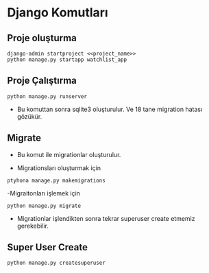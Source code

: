 # Django Komutları

## Proje oluşturma

```command
django-admin startproject <<project_name>>
python manage.py startapp watchlist_app
```

## Proje Çalıştırma

```command
python manage.py runserver
```

- Bu komuttan sonra sqlite3 oluşturulur. Ve 18 tane migration hatası gözükür.

## Migrate

- Bu komut ile migrationlar oluşturulur.

- Migrationsları oluşturmak için

```command
ptyhona manage.py makemigrations
```

-Migraitonları işlemek için

```command
python manage.py migrate
```

- Migrationlar işlendikten sonra tekrar superuser create etmemiz gerekebilir.

## Super User Create

```command
python manage.py createsuperuser
```
